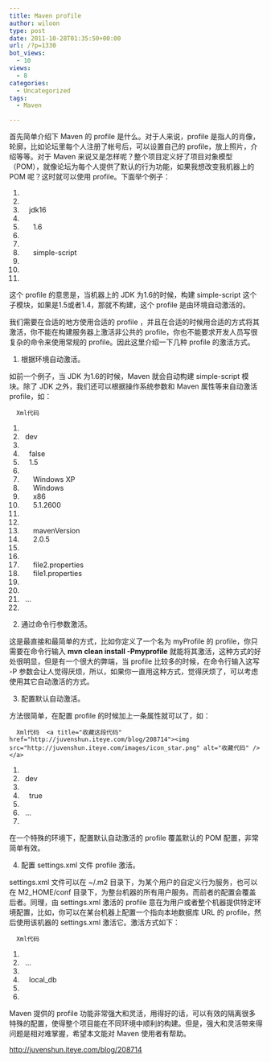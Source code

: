 ```yaml
---
title: Maven profile
author: wiloon
type: post
date: 2011-10-28T01:35:50+00:00
url: /?p=1330
bot_views:
  - 10
views:
  - 8
categories:
  - Uncategorized
tags:
  - Maven

---
```

首先简单介绍下 Maven 的 profile 是什么。对于人来说，profile 是指人的肖像，轮廓，比如论坛里每个人注册了帐号后，可以设置自己的 profile，放上照片，介绍等等。对于 Maven 来说又是怎样呢？整个项目定义好了项目对象模型（POM），就像论坛为每个人提供了默认的行为功能，如果我想改变我机器上的 POM 呢？这时就可以使用 profile。下面举个例子：

<div id="">
  <ol start="1">
    <li>
      <profiles>
    </li>
    <li>
        <profile>
    </li>
    <li>
          <id>jdk16</id>
    </li>
    <li>
          <activation>
    </li>
    <li>
            <jdk>1.6</jdk>
    </li>
    <li>
          </activation>
    </li>
    <li>
          <modules>
    </li>
    <li>
            <module>simple-script</module>
    </li>
    <li>
          </modules>
    </li>
    <li>
        </profile>
    </li>
    <li>
      </profiles>
    </li>
  </ol>

这个 profile 的意思是，当机器上的 JDK 为1.6的时候，构建 simple-script 这个子模块，如果是1.5或者1.4，那就不构建，这个 profile 是由环境自动激活的。

我们需要在合适的地方使用合适的 profile ，并且在合适的时候用合适的方式将其激活，你不能在构建服务器上激活非公共的 profile，你也不能要求开发人员写很复杂的命令来使用常规的 profile。因此这里介绍一下几种 profile 的激活方式。

1. 根据环境自动激活。

如前一个例子，当 JDK 为1.6的时候，Maven 就会自动构建 simple-script 模块。除了 JDK 之外，我们还可以根据操作系统参数和 Maven 属性等来自动激活 profile，如：

<div id="">
  
    
      Xml代码
    
  
  
  <ol start="1">
    <li>
      <profile>
    </li>
    <li>
        <id>dev</id>
    </li>
    <li>
        <activation>
    </li>
    <li>
          <activeByDefault>false</activeByDefault>
    </li>
    <li>
          <jdk>1.5</jdk>
    </li>
    <li>
          <os>
    </li>
    <li>
            <name>Windows XP</name>
    </li>
    <li>
            <family>Windows</family>
    </li>
    <li>
            <arch>x86</arch>
    </li>
    <li>
            <version>5.1.2600</version>
    </li>
    <li>
          </os>
    </li>
    <li>
          <property>
    </li>
    <li>
            <name>mavenVersion</name>
    </li>
    <li>
            <value>2.0.5</value>
    </li>
    <li>
          </property>
    </li>
    <li>
          <file>
    </li>
    <li>
            <exists>file2.properties</exists>
    </li>
    <li>
            <missing>file1.properties</missing>
    </li>
    <li>
          </file>
    </li>
    <li>
        </activation>
    </li>
    <li>
        ...
    </li>
    <li>
      </profile>
    </li>
  </ol>

2. 通过命令行参数激活。

这是最直接和最简单的方式，比如你定义了一个名为 myProfile 的 profile，你只需要在命令行输入 **mvn clean install -Pmyprofile** 就能将其激活，这种方式的好处很明显，但是有一个很大的弊端，当 profile 比较多的时候，在命令行输入这写 -P 参数会让人觉得厌烦，所以，如果你一直用这种方式，觉得厌烦了，可以考虑使用其它自动激活的方式。

3. 配置默认自动激活。

方法很简单，在配置 profile 的时候加上一条属性就可以了，如：

<div id="">
  
    
      Xml代码  <a title="收藏这段代码" href="http://juvenshun.iteye.com/blog/208714"><img src="http://juvenshun.iteye.com/images/icon_star.png" alt="收藏代码" /></a>
    
  
  
  <ol start="1">
    <li>
      <profile>
    </li>
    <li>
        <id>dev</id>
    </li>
    <li>
        <activation>
    </li>
    <li>
          <activeByDefault>true</activeByDefault>
    </li>
    <li>
        </activation>
    </li>
    <li>
        ...
    </li>
    <li>
      </profile>
    </li>
  </ol>

在一个特殊的环境下，配置默认自动激活的 profile 覆盖默认的 POM 配置，非常简单有效。

4. 配置 settings.xml 文件 profile 激活。

settings.xml 文件可以在 ~/.m2 目录下，为某个用户的自定义行为服务，也可以在 M2_HOME/conf 目录下，为整台机器的所有用户服务。而前者的配置会覆盖后者。同理，由 settings.xml 激活的 profile 意在为用户或者整个机器提供特定环境配置，比如，你可以在某台机器上配置一个指向本地数据库 URL 的 profile，然后使用该机器的 settings.xml 激活它。激活方式如下：

<div id="">
  
    
      Xml代码
    
  
  
  <ol start="1">
    <li>
      <settings>
    </li>
    <li>
        ...
    </li>
    <li>
        <activeProfiles>
    </li>
    <li>
          <activeProfile>local_db</activeProfile>
    </li>
    <li>
        </activeProfiles>
    </li>
    <li>
      </settings>
    </li>
  </ol>

Maven 提供的 profile 功能非常强大和灵活，用得好的话，可以有效的隔离很多特殊的配置，使得整个项目能在不同环境中顺利的构建。但是，强大和灵活带来得问题是相对难掌握，希望本文能对 Maven 使用者有帮助。

<http://juvenshun.iteye.com/blog/208714>